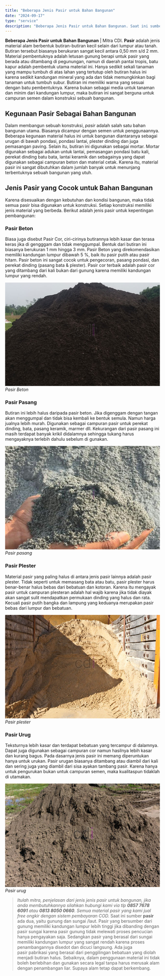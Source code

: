 ```yaml
---
title: "Beberapa Jenis Pasir untuk Bahan Bangunan"
date: "2024-09-17"
type: "service"
description: "Beberapa Jenis Pasir untuk Bahan Bangunan. Saat ini sumber **pasir** ada dua, yaitu gunung dan sungai /laut. Pasir yang bersumber dari gunung memiliki kandu..."
---
```


**Beberapa Jenis Pasir untuk Bahan Bangunan** | Mitra CDI. **Pasir** adalah jenis material alam berbentuk butiran-butiran kecil selain dari lumpur atau tanah. Butiran tersebut biasanya berukuran sangat kecil antara 0,50 mm s/d 2 mm. Material pembentuknya adalah letusan gunung berapi untuk pasir yang berada atau ditambang di pegunungan, namun di daerah pantai tropis, batu kapur adalah pembentuk utama material ini. Hanya sedikit sekali tanaman yang mampu tumbuh di atas lahan yang tertutup oleh butiran halus ini karena sedikit kandungan mineral yang ada dan tidak memungkinkan bagi tanaman untuk tumbuh subur. Butiran ini memiliki warna yang sesuai dengan batu pembentuknya. Karena bukan sebagai media untuk tanaman dan minim dari kandungan lumpur, maka butiran ini sangat berguna untuk campuran semen dalam konstruksi sebuah bangunan.

 ## Kegunaan Pasir Sebagai Bahan Bangunan
    
Dalam membangun sebuah konstruksi, _pasir_ adalah salah satu bahan bangunan utama. Biasanya dicampur dengan semen untuk penggunaannya. Beberapa kegunaan material halus ini untuk bangunan diantaranya sebagai urugan di bawah pondasi, pondasi lantai, plester dinding dan juga pemasangan paving. Selain itu, butiran ini digunakan sebagai mortar. Mortar digunakan sebagai adukan untuk lantai, pemasangan pondasi batu kali, perekat dinding batu bata, lantai keramik dan sebagainya yang dapat digunakan sebagai campuran beton dan material cetak. Karena itu, material pasir ini sangat dibutuhkan dalam jumlah banyak untuk menunjang terbentuknya sebuah bangunan yang utuh.

 ## Jenis Pasir yang Cocok untuk Bahan Bangunan
    
Karena disesuaikan dengan kebutuhan dan kondisi bangunan, maka tidak semua pasir bisa digunakan untuk konstruksi. Setiap konstruksi memiliki jenis material yang berbeda.
Berikut adalah jenis pasir untuk kepentingan pembangunan:

### Pasir Beton
    
Biasa juga disebut Pasir Cor, ciri-cirinya butirannya lebih kasar dan terasa keras jika di gengggam dan tidak menggumpal. Bentuk dari butiran ini biasanya berukuran 1 mm hingga 3 mm. Pasir Beton yang direkomendasikan memiliki kandungan lumpur dibawah 5 %, baik itu pasir putih atau pasir hitam. Pasir beton ini sangat cocok untuk pengecoran, pasang pondasi, dan perekat dinding (pasang bata & plester). Pasir cor terbaik adalah pasir cor yang ditambang dari kali bukan dari gunung karena memiliki kandungan lumpur yang rendah.

![Pasir Beton](/images/blog/pasir-sedot-hitam.jpg)
*Pasir Beton*

### Pasir Pasang
    
Butiran ini lebih halus daripada pasir beton. Jika digenggam dengan tangan akan menggumpal dan tidak bisa kembali ke bentuk semula. Namun harga jualnya lebih murah. Digunakan sebagai campuran pasir untuk perekat dinding, bata, pasang keramik, marmer dll. Kekurangan dari pasir pasang ini masih terdapat banyak krikil didalamnya sehingga tukang harus mengayaknya terlebih dahulu sebelum di gunakan.

![Pasir pasang](/images/blog/pasir-cilegon-abu.jpg)
*Pasir pasang*

### Pasir Plester
    
Material pasir yang paling halus di antara jenis pasir lainnya adalah pasir plester. Tidak seperti untuk memasang bata atau batu, pasir plester harus benar-benar halus bebas dari bebatuan dan kotoran. Karena itu mengayak pasir untuk campuran plesteran adalah hal wajib karena jika tidak diayak akan sangat sulit mendapatkan permukaan dinding yang halus dan rata. Kecuali pasir putih bangka dan lampung yang keduanya merupakan pasir bebas dari lumpur dan bebatuan.

![Pasir plester](/images/blog/coklat-belitung.jpg)
*Pasir plester*

### Pasir Urug
    
Teksturnya lebih kasar dan terdapat bebatuan yang tercampur di dalamnya. Dapat juga digunakan sebagai campuran cor namun hasilnya lebih kasar dan kurang bagus. Pada dasarnya jenis pasir ini memang diperuntukan hanya untuk urukan. Pasir urugan biasanya ditambang atau diambil dari kali dan sering juga yang diambil dari sisa ayakan tambang pasir. Karena hanya untuk pengurukan bukan untuk campuran semen, maka kualitaspun tidaklah di utamakan.

![Pasir urug](/images/blog/pasir-urug-4.jpg)
*Pasir urug*

> _Itulah mitra, penjelasan dari jenis jenis pasir untuk bangunan, jika anda membutuhkannya silahkan hubungi kami via tlp **0857 7678 6091** atau **0813 8050 0660**. Semua material pasir yang kami jual free ongkir dengan sistem pembayaran COD._
Saat ini sumber **pasir** ada dua, yaitu gunung dan sungai /laut. Pasir yang bersumber dari gunung memiliki kandungan lumpur lebih tinggi jika dibanding dengan pasir sungai karena pasir gunung tidak melewati proses pencucian hanya pengayakan saja. Sedangkan pasir yang berasal dari sungai memiliki kandungan lumpur yang sangat rendah karena proses penambangannya disedot dan dicuci langsung. Ada juga pasir pabrikasi yang berasal dari penggilingan bebatuan yang diolah menjadi butiran halus. Sebaiknya, dalam penggunaan material ini tidak boleh berlebihan dan gunakan secara legal tanpa harus merusak alam dengan penambangan liar. Supaya alam tetap dapat berkembang.

